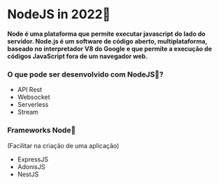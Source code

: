 # NodeJS in 2022💚

**Node é uma plataforma que permite executar javascript do lado do servidor. Node.js é um software de código aberto, multiplataforma, baseado no interpretador V8 do Google e que permite a execução de códigos JavaScript fora de um navegador web.**

### O que pode ser desenvolvido com NodeJS💚?

- API Rest
- Websocket
- Serverless
- Stream

### Frameworks Node💚

(Facilitar na criação de uma aplicação)
* ExpressJS
* AdonisJS
* NestJS